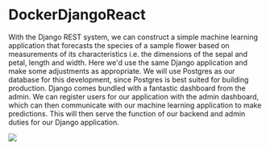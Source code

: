# DockerDjangoReact

With the Django REST system, we can construct a simple machine learning application that forecasts the species of a sample flower based on measurements of its characteristics i.e. the dimensions of the sepal and petal, length and width. Here we'd use the same Django application and make some adjustments as appropriate. We will use Postgres as our database for this development, since Postgres is best suited for building production. Django comes bundled with a fantastic dashboard from the admin. We can register users for our application with the admin dashboard, which can then communicate with our machine learning application to make predictions. This will then serve the function of our backend and admin duties for our Django application.

<html>
    <img src = "https://ibb.co/Fnxgdjb">
</html>
